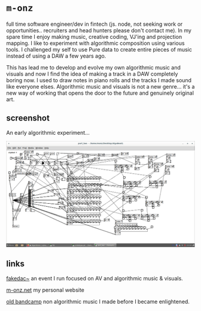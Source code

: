 # `m-onz`

full time software engineer/dev in fintech (js. node, not seeking work or opportunities.. recruiters and head hunters please don't contact me). In my spare time I enjoy making music, creative coding, VJ'ing and projection mapping. I like to experiment with algorithmic composition using various tools. I challenged my self to use Pure data to create entire pieces of music instead of using a DAW a few years ago. 

This has lead me to develop and evolve my own algorithmic music and visuals and now I find the idea of making a track in a DAW completely boring now. I used to draw notes in piano rolls and the tracks I made sound like everyone elses. Algorithmic music and visuals is not a new genre... it's a new way of working that opens the door to the future and genuinely original art.

## screenshot

An early algorithmic experiment...

<img src="3.png" />

## links

[fakedac~](https://fakedac.net) an event I run focused on AV and algorithmic music & visuals.

[m-onz.net](https://m-onz.net) my personal website

[old bandcamp](https://brainfog.bandcamp.com) non algorithmic music I made before I became enlightened.
